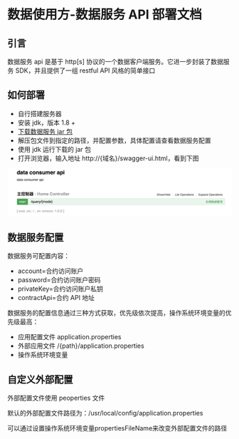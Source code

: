 # 数据使用方-数据服务 API 部署文档

## 引言

数据服务 api 是基于 http[s] 协议的一个数据客户端服务。它进一步封装了数据服务 SDK，并且提供了一组 restful API 风格的简单接口

## 如何部署

* 自行搭建服务器
* 安装 jdk，版本 1.8 +
* [下载数据服务 jar 包](https://github.com/unitedata-org-public/UD-Release/tree/master/ud-data-consumer-sdk)
* 解压包文件到指定的路径，并配置参数，具体配置请查看数据服务配置
* 使用 jdk 运行下载的 jar 包
* 打开浏览器，输入地址 http://{域名}/swagger-ui.html，看到下图

![WX20180807-170125_2x](images/WX20180830-163415@2x.png)

## 数据服务配置

数据服务可配置内容：

* account=合约访问账户
* password=合约访问账户密码
* privateKey=合约访问账户私钥
* contractApi=合约 API 地址

数据服务的配置信息通过三种方式获取，优先级依次提高，操作系统环境变量的优先级最高：

* 应用配置文件 application.properties
* 外部应用文件 /{path}/application.properties
* 操作系统环境变量

## 自定义外部配置

外部配置文件使用 peoperties 文件

默认的外部配置文件路径为：/usr/local/config/application.properties

可以通过设置操作系统环境变量propertiesFileName来改变外部配置文件的路径
